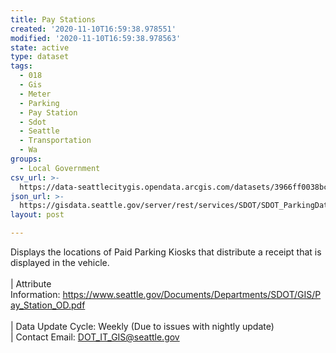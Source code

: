 ```yaml
---
title: Pay Stations
created: '2020-11-10T16:59:38.978551'
modified: '2020-11-10T16:59:38.978563'
state: active
type: dataset
tags:
  - 018
  - Gis
  - Meter
  - Parking
  - Pay Station
  - Sdot
  - Seattle
  - Transportation
  - Wa
groups:
  - Local Government
csv_url: >-
  https://data-seattlecitygis.opendata.arcgis.com/datasets/3966ff0038bc429c8170085c010b49e2_2.csv?outSR=%7B%22latestWkid%22%3A2926%2C%22wkid%22%3A2926%7D
json_url: >-
  https://gisdata.seattle.gov/server/rest/services/SDOT/SDOT_ParkingData/MapServer/2
layout: post

---
```

Displays the locations of Paid Parking Kiosks that distribute a receipt that is displayed in the vehicle.  <br /><br />| Attribute Information: <a href='https://www.seattle.gov/Documents/Departments/SDOT/GIS/Pay_Station_OD.pdf' target='_blank'>https://www.seattle.gov/Documents/Departments/SDOT/GIS/Pay_Station_OD.pdf</a> <br /><br />| Data Update Cycle: Weekly (Due to issues with nightly update)<br />| Contact Email: <a href='mailto:DOT_IT_GIS@seattle.gov' target='_blank'>DOT_IT_GIS@seattle.gov</a>
